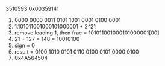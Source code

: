 3510593
0x00359141

1. 0000 0000 0011 0101 1001 0001 0100 0001
2. 1.101011001000101000001 * 2^21
3. remove leading 1, then frac = 101011001000101000001[00]
4. 21 + 127 = 148 = 10010100
5. sign = 0
6. result = 0100 1010 0101 0110 0100 0101 0000 0100
7. 0x4A564504